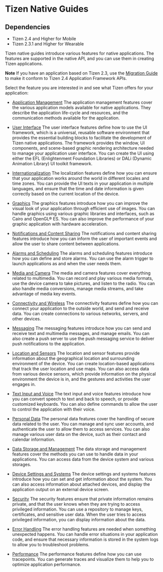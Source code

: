 # Tizen Native Guides
## Dependencies
- Tizen 2.4 and Higher for Mobile
- Tizen 2.3.1 and Higher for Wearable

Tizen native guides introduce various features for native applications. The features are supported in the native API, and you can use them in creating Tizen applications.

**Note**
If you have an application based on Tizen 2.3, use the [Migration Guide](migration-guide-n.md) to make it conform to Tizen 2.4 Application Framework APIs.

Select the feature you are interested in and see what Tizen offers for your application:

- [Application Management](app-management/app-management-cover-n.md)
The application management features cover the various application models available for native applications. They describe the application life-cycle and resources, and the communication methods available for the application.

- [User Interface](ui/ui-cover-n.md)
The user interface features define how to use the UI framework, which is a universal, reusable software environment that provides the essential building blocks to facilitate the development of Tizen native applications. The framework provides the window, UI components, and scene-based graphic rendering architecture needed to manage your application user interface. You can create the UI using either the EFL (Enlightenment Foundation Libraries) or DALi (Dynamic Animation Library) UI toolkit framework.

- [Internationalization](internationalization/internationalization-cover-n.md)
The localization features define how you can ensure that your application works around the world in different locales and time zones. You can provide the UI texts in your application in multiple languages, and ensure that the time and date information is given correctly based on the current location of the device.

- [Graphics](graphics/graphics-cover-n.md)
The graphics features introduce how you can improve the visual look of your application through efficient use of images. You can handle graphics using various graphic libraries and interfaces, such as Cairo and OpenGL® ES. You can also improve the performance of your graphic application with hardware acceleration.

- [Notifications and Content Sharing](notification/notification-cover-n.md)
The notifications and content sharing features introduce how you can inform the user of important events and allow the user to share content between applications.

- [Alarms and Scheduling](alarm/alarm-cover-n.md)
The alarms and scheduling features introduce how you can define and store alarms. You can use the alarm trigger to launch applications as and when the user needs them.

- [Media and Camera](multimedia/media-cover-n.md)
The media and camera features cover everything related to multimedia. You can record and play various media formats, use the device camera to take pictures, and listen to the radio. You can also handle media conversions, manage media streams, and take advantage of media key events.

- [Connectivity and Wireless](connectivity/connectivity-cover-n.md)
The connectivity features define how you can connect your application to the outside world, and send and receive data. You can create connections to various networks, servers, and other devices.

- [Messaging](messaging/messaging-cover-n.md)
The messaging features introduce how you can send and receive text and multimedia messages, and manage emails. You can also create a push server to use the push messaging service to deliver push notifications to the application.

- [Location and Sensors](location-sensors/location-sensors-cover-n.md)
The location and sensor features provide information about the geographical location and surrounding environment of the device. You can create location-based applications that track the user location and use maps. You can also access data from various device sensors, which provide information on the physical environment the device is in, and the gestures and activities the user engages in.

- [Text Input and Voice](text-input/text-input-cover-n.md)
The text input and voice features introduce how you can convert speech to text and back to speech, or provide customized keyboards. You can also define commands to allow the user to control the application with their voice.

- [Personal Data](personal/personal-cover-n.md)
The personal data features cover the handling of secure data related to the user. You can manage and sync user accounts, and authenticate the user to allow them to access services. You can also manage various user data on the device, such as their contact and calendar information.

- [Data Storage and Management](data/data-cover-n.md)
The data storage and management features cover the methods you can use to handle data in your applications. You can access data from the device system and various storages.

- [Device Settings and Systems](device/device-cover-n.md)
The device settings and systems features introduce how you can set and get information about the system. You can also access information about attached devices, and display the application output on an external device screen.

- [Security](security/security-cover-n.md)
The security features ensure that private information remains private, and that the user knows when they are trying to access privileged information. You can use a repository to manage keys, certificates, and sensitive user data. When the user tries to access privileged information, you can display information about the data.

- [Error Handling](error/error-cover-n.md)
The error handling features are needed when something unexpected happens. You can handle error situations in your application code, and ensure that necessary information is stored in the system logs to allow you to troubleshoot problems.

- [Performance](performance/performance-cover-n.md)
The performance features define how you can use tracepoints. You can generate traces and visualize them to help you to optimize application performance.
